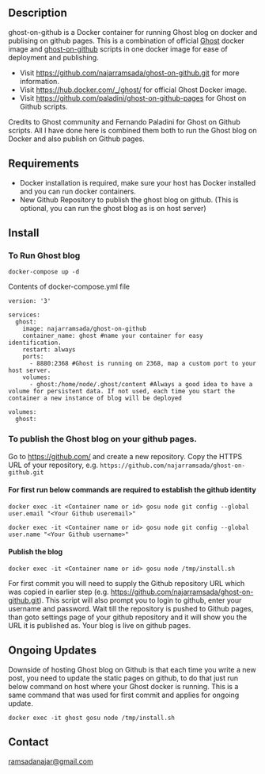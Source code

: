## Description
ghost-on-github is a Docker container for running Ghost blog on docker and publising on github pages. 
This is a combination of official [Ghost](https://hub.docker.com/_/ghost/) docker image and [ghost-on-github](https://github.com/paladini/ghost-on-github-pages) scripts in one docker image for ease of deployment and publishing.

- Visit https://github.com/najarramsada/ghost-on-github.git for more information.
- Visit https://hub.docker.com/_/ghost/ for official Ghost Docker image.
- Visit https://github.com/paladini/ghost-on-github-pages for Ghost on Github scripts.

Credits to Ghost community and Fernando Paladini for Ghost on Github scripts. All I have done here is combined them both to run the Ghost blog on Docker and also publish on Github pages.

## Requirements
 - Docker installation is required, make sure your host has Docker installed and you can run docker containers.
 - New Github Repository to publish the ghost blog on github. (This is optional, you can run the ghost blog as is on host server)
 
## Install

### To Run Ghost blog

	docker-compose up -d
	
Contents of docker-compose.yml file
	
	version: '3'

	services:
	  ghost:
        image: najarramsada/ghost-on-github
        container_name: ghost #name your container for easy identification.
        restart: always
        ports:
          - 8880:2368 #Ghost is running on 2368, map a custom port to your host server.
        volumes:
          - ghost:/home/node/.ghost/content	#Always a good idea to have a volume for persistent data. If not used, each time you start the container a new instance of blog will be deployed  

    volumes:
      ghost:
 
### To publish the Ghost blog on your github pages.

Go to https://github.com/ and create a new repository. Copy the HTTPS URL of your repository, e.g. `https://github.com/najarramsada/ghost-on-github.git` 

#### For first run below commands are required to establish the github identity

	docker exec -it <Container name or id> gosu node git config --global user.email "<Your Github useremail>"
	
	docker exec -it <Container name or id> gosu node git config --global user.name "<Your Github username>"
 
#### Publish the blog

	docker exec -it <Container name or id> gosu node /tmp/install.sh
	
For first commit you will need to supply the Github repository URL which was copied in earlier step (e.g. https://github.com/najarramsada/ghost-on-github.git). This script will also prompt you to login to github, enter your username and password.
Wait till the repository is pushed to Github pages, than goto settings page of your github repository and it will show you the URL it is published as. Your blog is live on github pages.

## Ongoing Updates

Downside of hosting Ghost blog on Github is that each time you write a new post, you need to update the static pages on github, to do that just run below command on host where your Ghost docker is running. This is a same command that was used for first commit and applies for ongoing update.

	docker exec -it ghost gosu node /tmp/install.sh

## Contact
ramsadanajar@gmail.com
